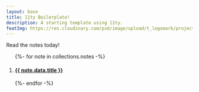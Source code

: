 ```yaml
---
layout: base
title: 11ty Boilerplate!
description: A starting template using 11ty.
featImg: https://res.cloudinary.com/psd/image/upload/t_logomark/project52/wynwood-art-wall.jpg
---
```


<p>Read the notes today!</p>
<ol>
{%- for note in collections.notes -%}
  <li>
    <h4><a href="{{ note.url }}">{{ note.data.title }}</a></h4>
  </li>
{%- endfor -%}
</ol>
